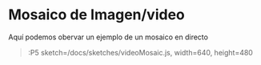 # Mosaico de Imagen/video

Aquí podemos obervar un ejemplo de un mosaico en directo

> :P5 sketch=/docs/sketches/videoMosaic.js, width=640, height=480